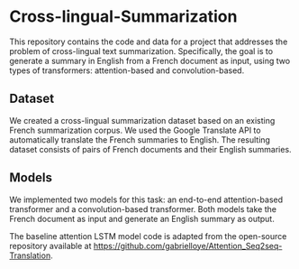 # Cross-lingual-Summarization

This repository contains the code and data for a project that addresses the problem of cross-lingual text summarization. Specifically, the goal is to generate a summary in English from a French document as input, using two types of transformers: attention-based and convolution-based.

## Dataset

We created a cross-lingual summarization dataset based on an existing French summarization corpus. We used the Google Translate API to automatically translate the French summaries to English. The resulting dataset consists of pairs of French documents and their English summaries.

## Models
We implemented two models for this task: an end-to-end attention-based transformer and a convolution-based transformer. Both models take the French document as input and generate an English summary as output.

The baseline attention LSTM model code is adapted from the open-source repository available at https://github.com/gabrielloye/Attention_Seq2seq-Translation.


